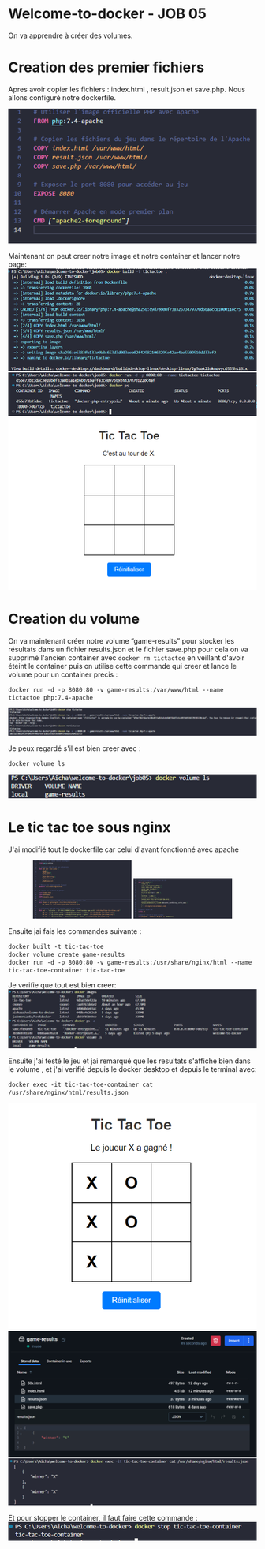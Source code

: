 # Welcome-to-docker - JOB 05

On va apprendre à créer des volumes.

# Creation des premier fichiers
 
Apres avoir copier les fichiers : index.html , result.json et save.php. Nous allons configuré notre dockerfile.

![resultat](image/1.png)

Maintenant on peut creer notre image et notre container et lancer notre page:
![resultat](image/2.png)
![resultat](image/3.png)
![resultat](image/4.png)

# Creation du volume

On va maintenant créer notre volume “game-results” pour stocker les résultats dans un fichier results.json et le fichier save.php pour cela on va supprimé l'ancien container avec `docker rm tictactoe` en veillant d'avoir éteint le container puis on utilise cette commande qui creer et lance le volume pour un container precis : 
 
```
docker run -d -p 8080:80 -v game-results:/var/www/html --name tictactoe php:7.4-apache 
 ```
 ![resultat](image/5.png)

 Je peux regardé s'il est bien creer avec : 
 ```
 docker volume ls

 ```
![resultat](image/6.png)

# Le tic tac toe sous nginx

J'ai modifié tout le dockerfile car celui d'avant fonctionné avec apache 

<p align="center">
  <img src="image/7.png" width="200"/>
  <img src="image/8.png" width="200"/>
</p>


Ensuite jai fais les commandes suivante : 

```
docker built -t tic-tac-toe
docker volume create game-results
docker run -d -p 8080:80 -v game-results:/usr/share/nginx/html --name tic-tac-toe-container tic-tac-toe
```
Je verifie que tout est bien creer:
![resultat](image/15.png)


Ensuite j'ai testé le jeu et jai remarqué que les resultats s'affiche bien dans le volume , et j'ai verifié depuis le docker desktop et depuis le terminal avec:

```
docker exec -it tic-tac-toe-container cat /usr/share/nginx/html/results.json
```
![resultat](image/12.png)
![resultat](image/13.png)
![resultat](image/14.png)

Et pour stopper le container, il faut faire cette commande :
![resultat](image/16.png)

